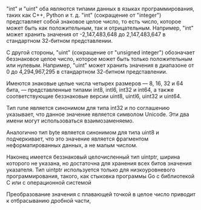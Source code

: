 "int" и "uint" оба являются типами данных в языках программирования, таких как C++, Python и т. д. "int" (сокращение от "integer") представляет собой знаковое целое число, то есть число, которое может быть как положительным, так и отрицательным. Например, "int" может хранить значения от -2,147,483,648 до 2,147,483,647 в стандартном 32-битном представлении.

С другой стороны, "uint" (сокращение от "unsigned integer") обозначает беззнаковое целое число, которое может быть только положительным или нулевым. Например, "uint" может хранить значения в диапазоне от 0 до 4,294,967,295 в стандартном 32-битном представлении.

Имеются знаковые целые числа четырех размеров — 8, 16, 32 и 64 бита, — представленные типами int8, intl6, int32 и int64, а также соответствующие беззнаковые версии uint8, uintl6, uint32 и uint64.

Тип rune является синонимом для типа int32 и по соглашению указывает, что данное значение является символом Unicode. Эти два имени могут использоваться взаимозаменяемо. 

Аналогично тип byte является синонимом для типа uint8 и подчеркивает, что это значение является фрагментом неформатированных данных, а не малым числом.

Наконец имеется беззнаковый целочисленный тип uintptr, ширина которого не указана, но достаточна для хранения всех битов значения указателя. Тип uintptr используется только для низкоуровневого программирования, такого, как стыковка программы Go с библиотекой С или с операционной системой

Преобразование значения с плавающей точкой в целое число приводит к отбрасыванию дробной части,

